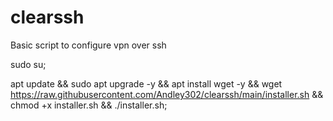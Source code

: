# clearssh
Basic script to configure vpn over ssh

sudo su;

apt update &&  sudo apt upgrade -y && apt install wget -y && wget https://raw.githubusercontent.com/Andley302/clearssh/main/installer.sh && chmod +x installer.sh && ./installer.sh;
